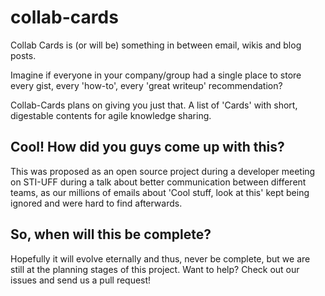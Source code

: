 # collab-cards

Collab Cards is (or will be) something in between email, wikis and blog posts.

Imagine if everyone in your company/group had a single place to store every gist, every 'how-to', every 'great writeup' recommendation?

Collab-Cards plans on giving you just that. A list of 'Cards' with short, digestable contents for agile knowledge sharing.

## Cool! How did you guys come up with this?
This was proposed as an open source project during a developer meeting on STI-UFF during a talk about better communication between different teams, as our millions of emails about 'Cool stuff, look at this' kept being ignored and were hard to find afterwards.

## So, when will this be complete?
Hopefully it will evolve eternally and thus, never be complete, but we are still at the planning stages of this project. Want to help? Check out our issues and send us a pull request!
